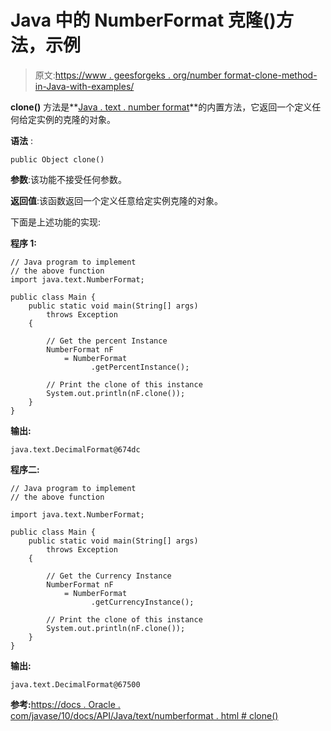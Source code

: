 # Java 中的 NumberFormat 克隆()方法，示例

> 原文:[https://www . geesforgeks . org/number format-clone-method-in-Java-with-examples/](https://www.geeksforgeeks.org/numberformat-clone-method-in-java-with-examples/)

**clone()** 方法是**[Java . text . number format](https://www.geeksforgeeks.org/numberformat-class-java/)**的内置方法，它返回一个定义任何给定实例的克隆的对象。

**语法** :

```
public Object clone()
```

**参数**:该功能不接受任何参数。

**返回值**:该函数返回一个定义任意给定实例克隆的对象。

下面是上述功能的实现:

**程序 1:**

```
// Java program to implement
// the above function
import java.text.NumberFormat;

public class Main {
    public static void main(String[] args)
        throws Exception
    {

        // Get the percent Instance
        NumberFormat nF
            = NumberFormat
                  .getPercentInstance();

        // Print the clone of this instance
        System.out.println(nF.clone());
    }
}
```

**输出:**

```
java.text.DecimalFormat@674dc

```

**程序二:**

```
// Java program to implement
// the above function

import java.text.NumberFormat;

public class Main {
    public static void main(String[] args)
        throws Exception
    {

        // Get the Currency Instance
        NumberFormat nF
            = NumberFormat
                  .getCurrencyInstance();

        // Print the clone of this instance
        System.out.println(nF.clone());
    }
}
```

**输出:**

```
java.text.DecimalFormat@67500

```

**参考:**[https://docs . Oracle . com/javase/10/docs/API/Java/text/numberformat . html # clone()](https://docs.oracle.com/javase/10/docs/api/java/text/NumberFormat.html#clone())